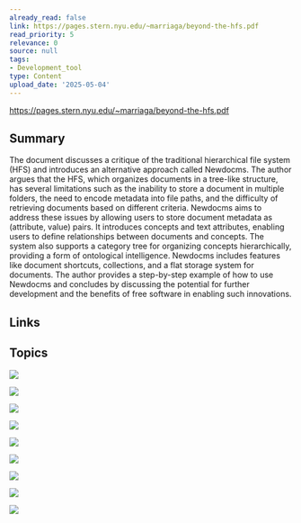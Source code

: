```yaml
---
already_read: false
link: https://pages.stern.nyu.edu/~marriaga/beyond-the-hfs.pdf
read_priority: 5
relevance: 0
source: null
tags:
- Development_tool
type: Content
upload_date: '2025-05-04'
---
```


https://pages.stern.nyu.edu/~marriaga/beyond-the-hfs.pdf
## Summary

The document discusses a critique of the traditional hierarchical file system (HFS) and introduces an alternative approach called Newdocms. The author argues that the HFS, which organizes documents in a tree-like structure, has several limitations such as the inability to store a document in multiple folders, the need to encode metadata into file paths, and the difficulty of retrieving documents based on different criteria. Newdocms aims to address these issues by allowing users to store document metadata as (attribute, value) pairs. It introduces concepts and text attributes, enabling users to define relationships between documents and concepts. The system also supports a category tree for organizing concepts hierarchically, providing a form of ontological intelligence. Newdocms includes features like document shortcuts, collections, and a flat storage system for documents. The author provides a step-by-step example of how to use Newdocms and concludes by discussing the potential for further development and the benefits of free software in enabling such innovations.
## Links


## Topics

![](topics/Concept/Hierarchical%20File%20System%20HFS)

![](topics/Concept/Metadata)

![](topics/Concept/Document%20Management%20System)

![](topics/Concept/Attribute%20Value%20Pairs)

![](topics/Concept/Concept%20Attributes)

![](topics/Concept/Category%20Tree)

![](topics/Concept/Ontological%20Intelligence)

![](topics/Concept/Document%20Shortcuts)

![](topics/Concept/Collections)